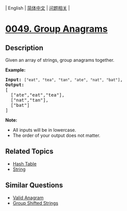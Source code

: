 
| English | [简体中文](README.md) | [问题相关](QUESTION.md) |
# [0049. Group Anagrams](https://leetcode-cn.com/problems/group-anagrams/)
## Description
<p>Given an array of strings, group anagrams together.</p>

<p><strong>Example:</strong></p>

<pre>
<strong>Input:</strong> <code>[&quot;eat&quot;, &quot;tea&quot;, &quot;tan&quot;, &quot;ate&quot;, &quot;nat&quot;, &quot;bat&quot;]</code>,
<strong>Output:</strong>
[
  [&quot;ate&quot;,&quot;eat&quot;,&quot;tea&quot;],
  [&quot;nat&quot;,&quot;tan&quot;],
  [&quot;bat&quot;]
]</pre>

<p><strong>Note:</strong></p>

<ul>
	<li>All inputs will be in lowercase.</li>
	<li>The order of your output does not&nbsp;matter.</li>
</ul>

## Related Topics
- [Hash Table](https://leetcode-cn.com/tag/hash-table)
- [String](https://leetcode-cn.com/tag/string)
## Similar Questions
- [Valid Anagram](../0242/README_EN.md)
- [Group Shifted Strings](../0249/README_EN.md)
